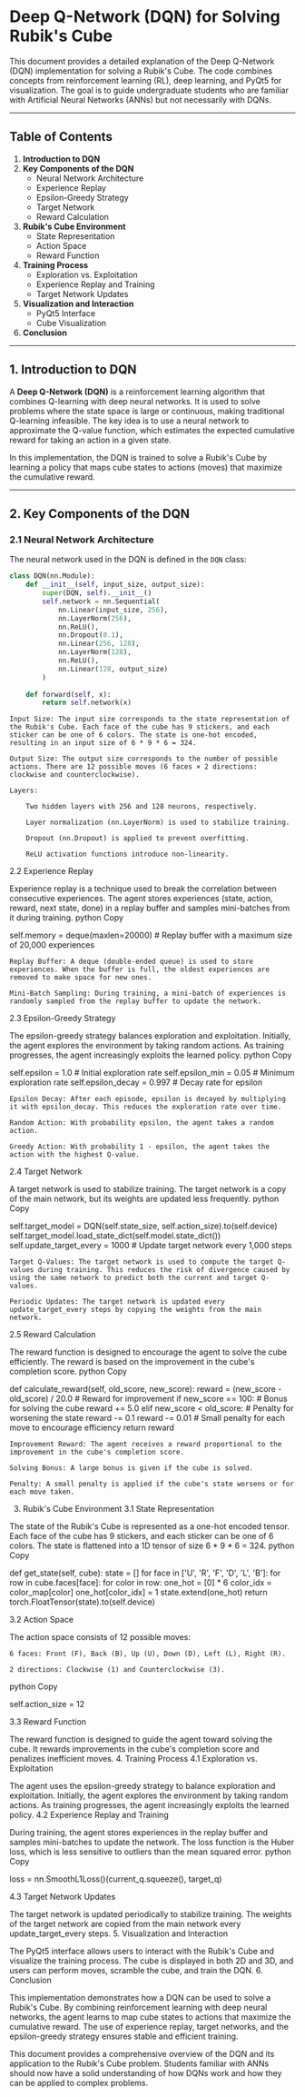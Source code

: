 # Deep Q-Network (DQN) for Solving Rubik's Cube

This document provides a detailed explanation of the Deep Q-Network (DQN) implementation for solving a Rubik's Cube. The code combines concepts from reinforcement learning (RL), deep learning, and PyQt5 for visualization. The goal is to guide undergraduate students who are familiar with Artificial Neural Networks (ANNs) but not necessarily with DQNs.

---

## Table of Contents
1. **Introduction to DQN**
2. **Key Components of the DQN**
   - Neural Network Architecture
   - Experience Replay
   - Epsilon-Greedy Strategy
   - Target Network
   - Reward Calculation
3. **Rubik's Cube Environment**
   - State Representation
   - Action Space
   - Reward Function
4. **Training Process**
   - Exploration vs. Exploitation
   - Experience Replay and Training
   - Target Network Updates
5. **Visualization and Interaction**
   - PyQt5 Interface
   - Cube Visualization
6. **Conclusion**

---

## 1. Introduction to DQN

A **Deep Q-Network (DQN)** is a reinforcement learning algorithm that combines Q-learning with deep neural networks. It is used to solve problems where the state space is large or continuous, making traditional Q-learning infeasible. The key idea is to use a neural network to approximate the Q-value function, which estimates the expected cumulative reward for taking an action in a given state.

In this implementation, the DQN is trained to solve a Rubik's Cube by learning a policy that maps cube states to actions (moves) that maximize the cumulative reward.

---

## 2. Key Components of the DQN

### 2.1 Neural Network Architecture

The neural network used in the DQN is defined in the `DQN` class:

```python
class DQN(nn.Module):
    def __init__(self, input_size, output_size):
        super(DQN, self).__init__()
        self.network = nn.Sequential(
            nn.Linear(input_size, 256),
            nn.LayerNorm(256),
            nn.ReLU(),
            nn.Dropout(0.1),
            nn.Linear(256, 128),
            nn.LayerNorm(128),
            nn.ReLU(),
            nn.Linear(128, output_size)
        )
        
    def forward(self, x):
        return self.network(x)
```

    Input Size: The input size corresponds to the state representation of the Rubik's Cube. Each face of the cube has 9 stickers, and each sticker can be one of 6 colors. The state is one-hot encoded, resulting in an input size of 6 * 9 * 6 = 324.

    Output Size: The output size corresponds to the number of possible actions. There are 12 possible moves (6 faces × 2 directions: clockwise and counterclockwise).

    Layers:

        Two hidden layers with 256 and 128 neurons, respectively.

        Layer normalization (nn.LayerNorm) is used to stabilize training.

        Dropout (nn.Dropout) is applied to prevent overfitting.

        ReLU activation functions introduce non-linearity.

2.2 Experience Replay

Experience replay is a technique used to break the correlation between consecutive experiences. The agent stores experiences (state, action, reward, next state, done) in a replay buffer and samples mini-batches from it during training.
python
Copy

self.memory = deque(maxlen=20000)  # Replay buffer with a maximum size of 20,000 experiences

    Replay Buffer: A deque (double-ended queue) is used to store experiences. When the buffer is full, the oldest experiences are removed to make space for new ones.

    Mini-Batch Sampling: During training, a mini-batch of experiences is randomly sampled from the replay buffer to update the network.

2.3 Epsilon-Greedy Strategy

The epsilon-greedy strategy balances exploration and exploitation. Initially, the agent explores the environment by taking random actions. As training progresses, the agent increasingly exploits the learned policy.
python
Copy

self.epsilon = 1.0  # Initial exploration rate
self.epsilon_min = 0.05  # Minimum exploration rate
self.epsilon_decay = 0.997  # Decay rate for epsilon

    Epsilon Decay: After each episode, epsilon is decayed by multiplying it with epsilon_decay. This reduces the exploration rate over time.

    Random Action: With probability epsilon, the agent takes a random action.

    Greedy Action: With probability 1 - epsilon, the agent takes the action with the highest Q-value.

2.4 Target Network

A target network is used to stabilize training. The target network is a copy of the main network, but its weights are updated less frequently.
python
Copy

self.target_model = DQN(self.state_size, self.action_size).to(self.device)
self.target_model.load_state_dict(self.model.state_dict())
self.update_target_every = 1000  # Update target network every 1,000 steps

    Target Q-Values: The target network is used to compute the target Q-values during training. This reduces the risk of divergence caused by using the same network to predict both the current and target Q-values.

    Periodic Updates: The target network is updated every update_target_every steps by copying the weights from the main network.

2.5 Reward Calculation

The reward function is designed to encourage the agent to solve the cube efficiently. The reward is based on the improvement in the cube's completion score.
python
Copy

def calculate_reward(self, old_score, new_score):
    reward = (new_score - old_score) / 20.0  # Reward for improvement
    if new_score == 100:  # Bonus for solving the cube
        reward += 5.0
    elif new_score < old_score:  # Penalty for worsening the state
        reward -= 0.1
    reward -= 0.01  # Small penalty for each move to encourage efficiency
    return reward

    Improvement Reward: The agent receives a reward proportional to the improvement in the cube's completion score.

    Solving Bonus: A large bonus is given if the cube is solved.

    Penalty: A small penalty is applied if the cube's state worsens or for each move taken.

3. Rubik's Cube Environment
3.1 State Representation

The state of the Rubik's Cube is represented as a one-hot encoded tensor. Each face of the cube has 9 stickers, and each sticker can be one of 6 colors. The state is flattened into a 1D tensor of size 6 * 9 * 6 = 324.
python
Copy

def get_state(self, cube):
    state = []
    for face in ['U', 'R', 'F', 'D', 'L', 'B']:
        for row in cube.faces[face]:
            for color in row:
                one_hot = [0] * 6
                color_idx = color_map[color]
                one_hot[color_idx] = 1
                state.extend(one_hot)
    return torch.FloatTensor(state).to(self.device)

3.2 Action Space

The action space consists of 12 possible moves:

    6 faces: Front (F), Back (B), Up (U), Down (D), Left (L), Right (R).

    2 directions: Clockwise (1) and Counterclockwise (3).

python
Copy

self.action_size = 12

3.3 Reward Function

The reward function is designed to guide the agent toward solving the cube. It rewards improvements in the cube's completion score and penalizes inefficient moves.
4. Training Process
4.1 Exploration vs. Exploitation

The agent uses the epsilon-greedy strategy to balance exploration and exploitation. Initially, the agent explores the environment by taking random actions. As training progresses, the agent increasingly exploits the learned policy.
4.2 Experience Replay and Training

During training, the agent stores experiences in the replay buffer and samples mini-batches to update the network. The loss function is the Huber loss, which is less sensitive to outliers than the mean squared error.
python
Copy

loss = nn.SmoothL1Loss()(current_q.squeeze(), target_q)

4.3 Target Network Updates

The target network is updated periodically to stabilize training. The weights of the target network are copied from the main network every update_target_every steps.
5. Visualization and Interaction

The PyQt5 interface allows users to interact with the Rubik's Cube and visualize the training process. The cube is displayed in both 2D and 3D, and users can perform moves, scramble the cube, and train the DQN.
6. Conclusion

This implementation demonstrates how a DQN can be used to solve a Rubik's Cube. By combining reinforcement learning with deep neural networks, the agent learns to map cube states to actions that maximize the cumulative reward. The use of experience replay, target networks, and the epsilon-greedy strategy ensures stable and efficient training.

This document provides a comprehensive overview of the DQN and its application to the Rubik's Cube problem. Students familiar with ANNs should now have a solid understanding of how DQNs work and how they can be applied to complex problems.
